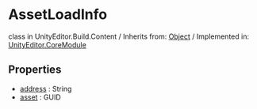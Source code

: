 # AssetLoadInfo
class in UnityEditor.Build.Content
 / Inherits from: <a href="https://docs.unity3d.com/6000.1/Documentation/ScriptReference/Object.html">Object</a> / Implemented in: <a href="https://docs.unity3d.com/6000.1/Documentation/ScriptReference/UnityEditor.CoreModule.html">UnityEditor.CoreModule</a>

## Properties
- <a href="https://docs.unity3d.com/6000.1/Documentation/ScriptReference/AssetLoadInfo-address.html">address</a> : String
- <a href="https://docs.unity3d.com/6000.1/Documentation/ScriptReference/AssetLoadInfo-asset.html">asset</a> : GUID
